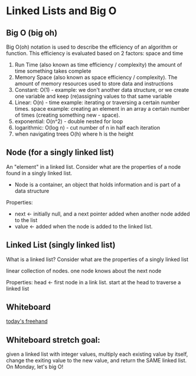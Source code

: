# Linked Lists and Big O

##  Big O (big oh)

Big O(oh) notation is used to describe the efficiency of an algorithm or function. This efficiency is evaluated based on 2 factors:  space and time

1. Run Time (also known as time efficiency / complexity) the amount of time something takes complete
1. Memory Space (also known as space efficiency / complexity).  The amount of memory resources used to store data and instructions
1. Constant: O(1) - example:  we don't another data structure, or we create one variable and keep (re)assigning values to that same variable
1. Linear:  O(n) - time example:  iterating or traversing a certain number times.  space example: creating an element in an array a certain number of times (creating something new - space).
1. exponential:  O(n^2) - double nested for loop
1. logarithmic: O(log n)  - cut number of n in half each iteration
1. when navigating trees O(h) where h is the height

## Node (for a singly linked list)

An "element" in a linked list.  Consider what are the properties of a node found in a singly linked list.
- Node is a container, an object that holds information and is part of a data structure

Properties:
- next <- initially null, and a next pointer added when another node added to the list
- value <- added when the node is added to the linked list.

## Linked List (singly linked list)

What is a linked list?  Consider what are the properties of a singly linked list

linear collection of nodes.  one node knows about the next node 

Properties: 
head <- first node in a link list.  start at the head to traverse a linked list

## Whiteboard

[today's freehand](https://projects.invisionapp.com/freehand/document/z1oCN1JsS)

## Whiteboard stretch goal:

given a linked list with integer values, multiply each existing value by itself, change the exiting value to the new value, and return the SAME linked list. On Monday, let's big O!
